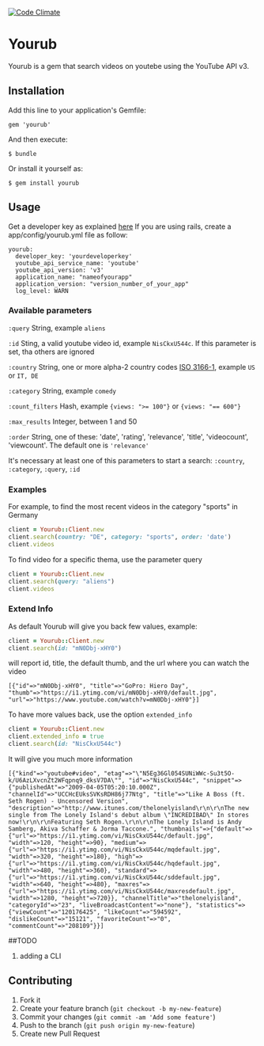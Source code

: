 [![Code Climate](https://codeclimate.com/github/edap/yourub.png)](https://codeclimate.com/github/edap/yourub)

# Yourub
Yourub is a gem that search videos on youtebe using the YouTube API v3.

## Installation

Add this line to your application's Gemfile:

    gem 'yourub'

And then execute:

    $ bundle

Or install it yourself as:

    $ gem install yourub

## Usage

Get a developer key as explained [here](http://www.youtube.com/watch?v=Im69kzhpR3I)
If you are using rails, create a app/config/yourub.yml file as follow:

    yourub:
      developer_key: 'yourdeveloperkey'
      youtube_api_service_name: 'youtube'
      youtube_api_version: 'v3'
      application_name: "nameofyourapp"
      application_version: "version_number_of_your_app"
      log_level: WARN

### Available parameters
`:query` String, example `aliens`

`:id` Sting, a valid youtube video id, example `NisCkxU544c`. If this parameter is set, tha others are ignored

`:country` String, one or more alpha-2 country codes [ISO 3166-1](http://www.iso.org/iso/country_codes/iso_3166_code_lists/country_names_and_code_elements.htm), example `US` or `IT, DE`

`:category` String, example `comedy`

`:count_filters` Hash, example `{views: ">= 100"}` or `{views: "== 600"}`

`:max_results` Integer, between 1 and 50

`:order` String, one of these: 'date', 'rating', 'relevance', 'title', 'videocount', 'viewcount'. The default one is `'relevance'`

It's necessary at least one of this parameters to start a search: `:country`, `:category`, `:query`, `:id`
 
### Examples

For example, to find the most recent videos in the category "sports" in Germany
```ruby
client = Yourub::Client.new
client.search(country: "DE", category: "sports", order: 'date')
client.videos
```

To find video for a specific thema, use the parameter query

```ruby
client = Yourub::Client.new
client.search(query: "aliens")
client.videos
```

### Extend Info
As default Yourub will give you back few values, example:

```ruby
client = Yourub::Client.new
client.search(id: "mN0Dbj-xHY0")
```
will report id, title, the default thumb, and the url where you can watch the video
```
[{"id"=>"mN0Dbj-xHY0", "title"=>"GoPro: Hiero Day", "thumb"=>"https://i1.ytimg.com/vi/mN0Dbj-xHY0/default.jpg", "url"=>"https://www.youtube.com/watch?v=mN0Dbj-xHY0"}]
```

To have more values back, use the option `extended_info`
```ruby
client = Yourub::Client.new
client.extended_info = true
client.search(id: "NisCkxU544c")
```
It will give you much more information
```
[{"kind"=>"youtube#video", "etag"=>"\"N5Eg36Gl054SUNiWWc-Su3t5O-k/U6AzLXvcnZt2WFqpnq9_dksV7DA\"", "id"=>"NisCkxU544c", "snippet"=>{"publishedAt"=>"2009-04-05T05:20:10.000Z", "channelId"=>"UCCHcEUksSVKsRDH86j77Ntg", "title"=>"Like A Boss (ft. Seth Rogen) - Uncensored Version", "description"=>"http://www.itunes.com/thelonelyisland\r\n\r\nThe new single from The Lonely Island's debut album \"INCREDIBAD\" In stores now!\r\n\r\nFeaturing Seth Rogen.\r\n\r\nThe Lonely Island is Andy Samberg, Akiva Schaffer & Jorma Taccone.", "thumbnails"=>{"default"=>{"url"=>"https://i1.ytimg.com/vi/NisCkxU544c/default.jpg", "width"=>120, "height"=>90}, "medium"=>{"url"=>"https://i1.ytimg.com/vi/NisCkxU544c/mqdefault.jpg", "width"=>320, "height"=>180}, "high"=>{"url"=>"https://i1.ytimg.com/vi/NisCkxU544c/hqdefault.jpg", "width"=>480, "height"=>360}, "standard"=>{"url"=>"https://i1.ytimg.com/vi/NisCkxU544c/sddefault.jpg", "width"=>640, "height"=>480}, "maxres"=>{"url"=>"https://i1.ytimg.com/vi/NisCkxU544c/maxresdefault.jpg", "width"=>1280, "height"=>720}}, "channelTitle"=>"thelonelyisland", "categoryId"=>"23", "liveBroadcastContent"=>"none"}, "statistics"=>{"viewCount"=>"120176425", "likeCount"=>"594592", "dislikeCount"=>"15121", "favoriteCount"=>"0", "commentCount"=>"208109"}}]
```

##TODO

1. adding a CLI

## Contributing

1. Fork it
2. Create your feature branch (`git checkout -b my-new-feature`)
3. Commit your changes (`git commit -am 'Add some feature'`)
4. Push to the branch (`git push origin my-new-feature`)
5. Create new Pull Request
